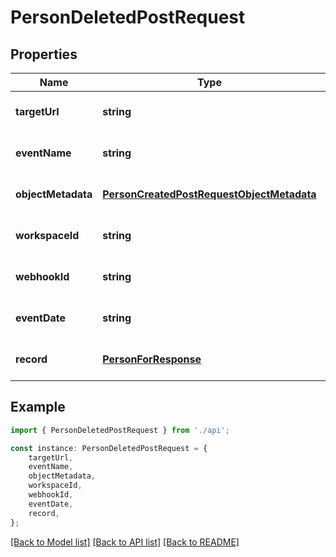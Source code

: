 # PersonDeletedPostRequest


## Properties

Name | Type | Description | Notes
------------ | ------------- | ------------- | -------------
**targetUrl** | **string** |  | [optional] [default to undefined]
**eventName** | **string** |  | [optional] [default to undefined]
**objectMetadata** | [**PersonCreatedPostRequestObjectMetadata**](PersonCreatedPostRequestObjectMetadata.md) |  | [optional] [default to undefined]
**workspaceId** | **string** |  | [optional] [default to undefined]
**webhookId** | **string** |  | [optional] [default to undefined]
**eventDate** | **string** |  | [optional] [default to undefined]
**record** | [**PersonForResponse**](PersonForResponse.md) |  | [optional] [default to undefined]

## Example

```typescript
import { PersonDeletedPostRequest } from './api';

const instance: PersonDeletedPostRequest = {
    targetUrl,
    eventName,
    objectMetadata,
    workspaceId,
    webhookId,
    eventDate,
    record,
};
```

[[Back to Model list]](../README.md#documentation-for-models) [[Back to API list]](../README.md#documentation-for-api-endpoints) [[Back to README]](../README.md)
